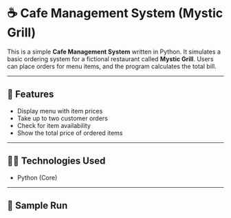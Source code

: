 # ☕ Cafe Management System (Mystic Grill)

This is a simple **Cafe Management System** written in Python. It simulates a basic ordering system for a fictional restaurant called **Mystic Grill**. Users can place orders for menu items, and the program calculates the total bill.

---

## 🧾 Features

- Display menu with item prices
- Take up to two customer orders
- Check for item availability
- Show the total price of ordered items

---

## 🧑‍💻 Technologies Used

- Python (Core)

---

## 🧪 Sample Run

